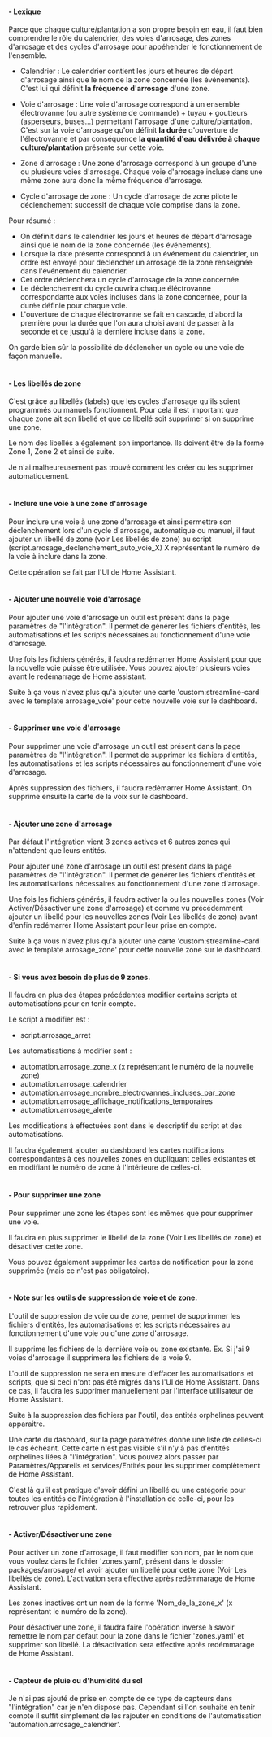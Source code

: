 


#### - Lexique

Parce que chaque culture/plantation a son propre besoin en eau, il faut bien comprendre le rôle du calendrier,  des voies d'arrosage, des zones d'arrosage et des cycles d'arrosage pour appéhender le fonctionnement de l'ensemble.
- Calendrier : Le calendrier contient les jours et heures de départ d'arrosage ainsi que le nom de la zone concernée (les événements). C'est lui qui définit **la fréquence d'arrosage** d'une zone.

- Voie d'arrosage : Une voie d'arrosage correspond à un ensemble électrovanne (ou autre système de commande) + tuyau + goutteurs (asperseurs, buses...) permettant l'arrosage d'une culture/plantation.
C'est sur la voie d'arrosage qu'on définit **la durée** d'ouverture de l'électrovanne et par conséquence **la quantité d'eau délivrée à chaque culture/plantation** présente sur cette voie.

- Zone d'arrosage : Une zone d'arrosage correspond à un groupe d'une ou plusieurs voies d'arrosage. Chaque voie d'arrosage incluse dans une même zone aura donc la même fréquence d'arrosage.

- Cycle d'arrosage de zone : Un cycle d'arrosage de zone pilote le déclenchement successif de chaque voie comprise dans la zone.

Pour résumé :
- On définit dans le calendrier les jours et heures de départ d'arrosage ainsi que le nom de la zone concernée (les événements).
- Lorsque la date présente correspond à un événement du calendrier, un ordre est envoyé pour declencher un arrosage de la zone renseignée dans l'événement du calendrier.
- Cet ordre déclenchera un cycle d'arrosage de la zone concernée.
- Le déclenchement du cycle ouvrira chaque éléctrovanne correspondante aux voies incluses dans la zone concernée, pour la durée définie pour chaque voie.
- L'ouverture de chaque éléctrovanne se fait en cascade, d'abord la première pour la durée que l'on aura choisi avant de passer à la seconde et ce jusqu'à la dernière incluse dans la zone.

On garde bien sûr la possibilité de déclencher un cycle ou une voie de façon manuelle.
<br><br>


#### - Les libellés de zone

C'est grâce au libellés (labels) que les cycles d'arrosage qu'ils soient programmés ou manuels fonctionnent. Pour cela il est important que chaque zone ait son libellé et que ce libellé soit supprimer si on supprime une zone.

Le nom des libellés a également son importance. Ils doivent être de la forme Zone 1, Zone 2 et ainsi de suite. 

Je n'ai malheureusement pas trouvé comment les créer ou les supprimer automatiquement. 
<br><br>


#### - Inclure une voie à une zone d'arrosage

Pour inclure une voie à une zone d'arrosage et ainsi permettre son déclenchement lors d'un cycle d'arrosage, automatique ou manuel, il faut ajouter un libellé de zone (voir Les libellés de zone) au script (script.arrosage_declenchement_auto_voie_X) X représentant le numéro de la voie à inclure dans la zone.

Cette opération se fait par l'UI de Home Assistant.
<br><br>


#### - Ajouter une nouvelle voie d'arrosage

Pour ajouter une voie d'arrosage un outil est présent dans la page paramètres de "l'intégration". Il permet de générer les fichiers d'entités, les automatisations et les scripts nécessaires au fonctionnement d'une voie d'arrosage. 

Une fois les fichiers générés, il faudra redémarrer Home Assistant pour que la nouvelle voie puisse être utilisée. Vous pouvez ajouter plusieurs voies avant le redémarrage de Home assistant.

Suite à ça vous n'avez plus qu'à ajouter une carte 'custom:streamline-card avec le template arrosage_voie' pour cette nouvelle voie sur le dashboard.
<br><br>


#### - Supprimer une voie d'arrosage

Pour supprimer une voie d'arrosage un outil est présent dans la page paramètres de "l'intégration". Il permet de supprimer les fichiers d'entités, les automatisations et les scripts nécessaires au fonctionnement d'une voie d'arrosage.

Après suppression des fichiers, il faudra redémarrer Home Assistant. On supprime ensuite la carte de la voix sur le dashboard.
<br><br>


#### - Ajouter une zone d'arrosage

Par défaut l'intégration vient 3 zones actives et 6 autres zones qui n'attendent que leurs entités.

Pour ajouter une zone d'arrosage un outil est présent dans la page paramètres de "l'intégration". Il permet de générer les fichiers d'entités et les automatisations nécessaires au fonctionnement d'une zone d'arrosage.

Une fois les fichiers générés, il faudra activer la ou les nouvelles zones (Voir Activer/Désactiver une zone d'arrosage) et comme vu précédemment ajouter un libellé pour les nouvelles zones (Voir Les libellés de zone) avant d'enfin redémarrer Home Assistant pour leur prise en compte.

Suite à ça vous n'avez plus qu'à ajouter une carte 'custom:streamline-card avec le template arrosage_zone' pour cette nouvelle zone sur le dashboard.
<br><br>


#### - Si vous avez besoin de plus de 9 zones.

Il faudra en plus des étapes précédentes modifier certains scripts et automatisations pour en tenir compte.

Le script à modifier est :
- script.arrosage_arret

Les automatisations à modifier sont :
- automation.arrosage_zone_x (x représentant le numéro de la nouvelle zone)
- automation.arrosage_calendrier
- automation.arrosage_nombre_electrovannes_incluses_par_zone
- automation.arrosage_affichage_notifications_temporaires
- automation.arrosage_alerte

Les modifications à effectuées sont dans le descriptif du script et des automatisations.

Il faudra également ajouter au dashboard les cartes notifications correspondantes à ces nouvelles zones en dupliquant celles existantes et en modifiant le numéro de zone à l'intérieure de celles-ci.
<br><br>


#### - Pour supprimer une zone 

 Pour supprimer une zone les étapes sont les mêmes que pour supprimer une voie.
 
 Il faudra en plus supprimer le libellé de la zone (Voir Les libellés de zone) et désactiver cette zone.
 
 Vous pouvez également supprimer les cartes de notification pour la zone supprimée (mais ce n'est pas obligatoire).
<br><br>

#### - Note sur les outils de suppression de voie et de zone.

L'outil de suppression de voie ou de zone, permet de supprimmer les fichiers d'entités, les automatisations et les scripts nécessaires au fonctionnement d'une voie ou d'une zone d'arrosage.

Il supprime les fichiers de la dernière voie ou zone existante. Ex. Si j'ai 9 voies d'arrosage il supprimera les fichiers de la voie 9.

L'outil de suppression ne sera en mesure d'effacer les automatisations et scripts, que si ceci n'ont pas été migrés dans l'UI de Home Assistant. Dans ce cas, il faudra les supprimer manuellement par l'interface utilisateur de Home Assistant.

Suite à la suppression des fichiers par l'outil, des entités orphelines peuvent apparaitre.

Une carte du dasboard, sur la page paramètres donne une liste de celles-ci le cas échéant. Cette carte n'est pas visible s'il n'y à pas d'entités orphelines liées à "l'intégration". Vous pouvez alors passer par Paramètres/Appareils et services/Entités pour les supprimer complètement de Home Assistant.

C'est là qu'il est pratique d'avoir défini un libellé ou une catégorie pour toutes les entités de l'intégration à l'installation de celle-ci, pour les retrouver plus rapidement.
<br><br>


#### - Activer/Désactiver une zone

Pour activer un zone d'arrosage, il faut modifier son nom, par le nom que vous voulez dans le fichier 'zones.yaml', présent dans le dossier packages/arrosage/ et avoir ajouter un libellé pour cette zone (Voir Les libellés de zone). L'activation sera effective après redémmarage de Home Assistant.

Les zones inactives ont un nom de la forme 'Nom_de_la_zone_x' (x représentant le numéro de la zone).

Pour désactiver une zone, il faudra faire l'opération inverse à savoir remettre le nom par defaut pour la zone dans le fichier 'zones.yaml' et supprimer son libellé. La désactivation sera effective après redémmarage de Home Assistant.
<br><br>


#### - Capteur de pluie ou d'humidité du sol

Je n'ai pas ajouté de prise en compte de ce type de capteurs dans "l'intégration" car je n'en dispose pas. Cependant si l'on souhaite en tenir compte il suffit simplement de les rajouter en conditions de l'automatisation 'automation.arrosage_calendrier'.






